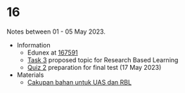 # 16
Notes between 01 - 05 May 2023.

- Information
  + Edunex at [167591](https://edunex.itb.ac.id/courses/44705/preview/167591)
  + [Task 3](https://github.com/dudung/fi4002-01-2022-2/issues/9) proposed topic for Research Based Learning
  + [Quiz 2](https://github.com/dudung/fi4002-01-2022-2/issues/10) preparation for final test (17 May 2023)
- Materials
  + [Cakupan bahan untuk UAS dan RBL](20230502-0.jpeg)
